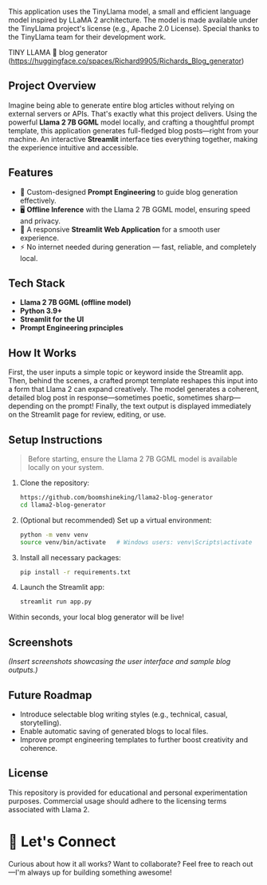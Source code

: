 This application uses the TinyLlama model, a small and efficient language model inspired by LLaMA 2 architecture.
The model is made available under the TinyLlama project's license (e.g., Apache 2.0 License).
Special thanks to the TinyLlama team for their development work.

TINY LLAMA 🦙 blog generator (https://huggingface.co/spaces/Richard9905/Richards_Blog_generator)

## Project Overview
Imagine being able to generate entire blog articles without relying on external servers or APIs. That's exactly what this project delivers.
Using the powerful **Llama 2 7B GGML** model locally, and crafting a thoughtful prompt template, this application generates full-fledged blog posts—right from your machine.
An interactive **Streamlit** interface ties everything together, making the experience intuitive and accessible.

## Features
- 📄 Custom-designed **Prompt Engineering** to guide blog generation effectively.
- 🖥️ **Offline Inference** with the Llama 2 7B GGML model, ensuring speed and privacy.
- 🚀 A responsive **Streamlit Web Application** for a smooth user experience.
- ⚡ No internet needed during generation — fast, reliable, and completely local.

## Tech Stack
- **Llama 2 7B GGML (offline model)**
- **Python 3.9+**
- **Streamlit for the UI**
- **Prompt Engineering principles**

## How It Works
First, the user inputs a simple topic or keyword inside the Streamlit app.  
Then, behind the scenes, a crafted prompt template reshapes this input into a form that Llama 2 can expand creatively.
The model generates a coherent, detailed blog post in response—sometimes poetic, sometimes sharp—depending on the prompt!
Finally, the text output is displayed immediately on the Streamlit page for review, editing, or use.

## Setup Instructions
> Before starting, ensure the Llama 2 7B GGML model is available locally on your system.

1. Clone the repository:
   ```bash
   https://github.com/boomshineking/llama2-blog-generator
   cd llama2-blog-generator
   ```

2. (Optional but recommended) Set up a virtual environment:
   ```bash
   python -m venv venv
   source venv/bin/activate   # Windows users: venv\Scripts\activate
   ```

3. Install all necessary packages:
   ```bash
   pip install -r requirements.txt
   ```

4. Launch the Streamlit app:
   ```bash
   streamlit run app.py
   ```

Within seconds, your local blog generator will be live!

## Screenshots
*(Insert screenshots showcasing the user interface and sample blog outputs.)*

## Future Roadmap
- Introduce selectable blog writing styles (e.g., technical, casual, storytelling).
- Enable automatic saving of generated blogs to local files.
- Improve prompt engineering templates to further boost creativity and coherence.

## License
This repository is provided for educational and personal experimentation purposes.
Commercial usage should adhere to the licensing terms associated with Llama 2.

# 🚀 Let's Connect
Curious about how it all works? Want to collaborate? Feel free to reach out—I'm always up for building something awesome!
